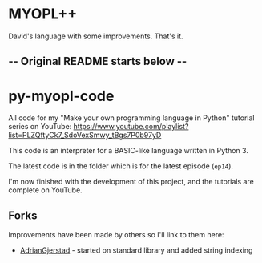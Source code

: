 # MYOPL++
David's language with some improvements.
That's it.

## -- Original README starts below --

# py-myopl-code

All code for my "Make your own programming language in Python" tutorial series on YouTube: https://www.youtube.com/playlist?list=PLZQftyCk7_SdoVexSmwy_tBgs7P0b97yD

This code is an interpreter for a BASIC-like language written in Python 3.

The latest code is in the folder which is for the latest episode (`ep14`).

I'm now finished with the development of this project, and the tutorials are complete on YouTube.

## Forks

Improvements have been made by others so I'll link to them here:

 - [AdrianGjerstad](https://github.com/AdrianGjerstad/py-myopl-code) - started on standard library and added string indexing
